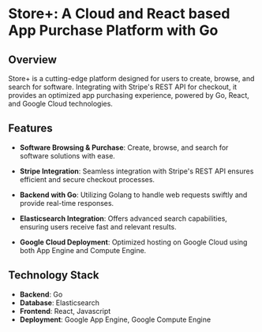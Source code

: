 # Store+: A Cloud and React based App Purchase Platform with Go

## Overview

Store+ is a cutting-edge platform designed for users to create, browse, and search for software. Integrating with Stripe's REST API for checkout, it provides an optimized app purchasing experience, powered by Go, React, and Google Cloud technologies.

## Features

- **Software Browsing & Purchase**: Create, browse, and search for software solutions with ease.

- **Stripe Integration**: Seamless integration with Stripe's REST API ensures efficient and secure checkout processes.

- **Backend with Go**: Utilizing Golang to handle web requests swiftly and provide real-time responses.

- **Elasticsearch Integration**: Offers advanced search capabilities, ensuring users receive fast and relevant results.

- **Google Cloud Deployment**: Optimized hosting on Google Cloud using both App Engine and Compute Engine.

## Technology Stack

- **Backend**: Go
- **Database**: Elasticsearch
- **Frontend**: React, Javascript
- **Deployment**: Google App Engine, Google Compute Engine

